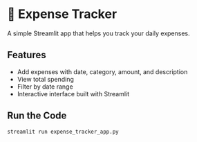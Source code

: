 # 💸 Expense Tracker

A simple Streamlit app that helps you track your daily expenses.

## Features

- Add expenses with date, category, amount, and description
- View total spending
- Filter by date range
- Interactive interface built with Streamlit

## Run the Code

```bash
streamlit run expense_tracker_app.py


